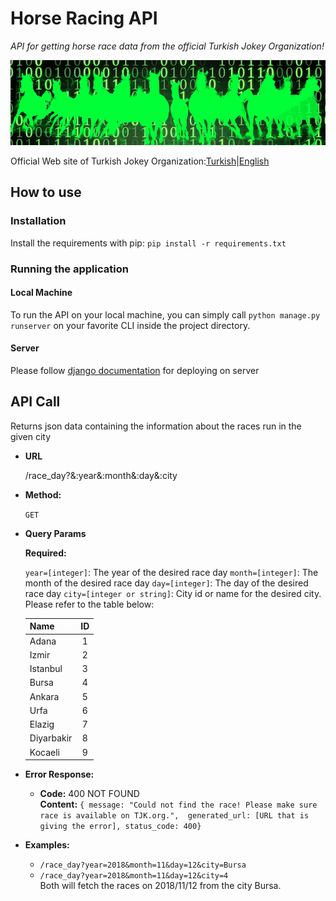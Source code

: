 # Horse Racing API
*API for getting horse race data from the official Turkish Jokey Organization!*

![alt text][banner]

Official Web site of Turkish Jokey Organization:[Turkish](http://www.tjk.org/)|[English](http://www.tjk.org/EN/YarisSever/YarisSever/Index)

## How to use
### Installation
Install the requirements with pip:
`pip install -r requirements.txt`

### Running the application
#### Local Machine
To run the API on your local machine, you can simply call ```python manage.py runserver``` on your favorite CLI inside the project directory.

#### Server
Please follow [django documentation](https://docs.djangoproject.com/en/2.1/howto/deployment/) for deploying on server

## API Call
Returns json data containing the information about the races run in the given city

* **URL**

  /race_day?&:year&:month&:day&:city

* **Method:**

  `GET`
  
*  **Query Params**

   **Required:**
 
   `year=[integer]`: The year of the desired race day
   `month=[integer]`: The month of the desired race day 
   `day=[integer]`: The day of the desired race day
   `city=[integer or string]`: City id or name for the desired city. Please refer to the table below:  
    
    | Name       | ID  |
    | ---------- |:---:|
    | Adana      | 1   |
    | Izmir      | 2   |
    | Istanbul   | 3   |
    | Bursa      | 4   |
    | Ankara     | 5   |
    | Urfa       | 6   |
    | Elazig     | 7   |
    | Diyarbakir | 8   |
    | Kocaeli    | 9   |

* **Error Response:**

  * **Code:** 400 NOT FOUND <br />
    **Content:** `{ message: "Could not find the race! Please make sure race is available on TJK.org.", 
    generated_url: [URL that is giving the error],
    status_code: 400}`

* **Examples:** 
    * ```/race_day?year=2018&month=11&day=12&city=Bursa```
    * ```/race_day?year=2018&month=11&day=12&city=4```  
    Both will fetch the races on 2018/11/12 from the city Bursa. 


[banner]: github/banner.jpg "Horse Racing API banner"